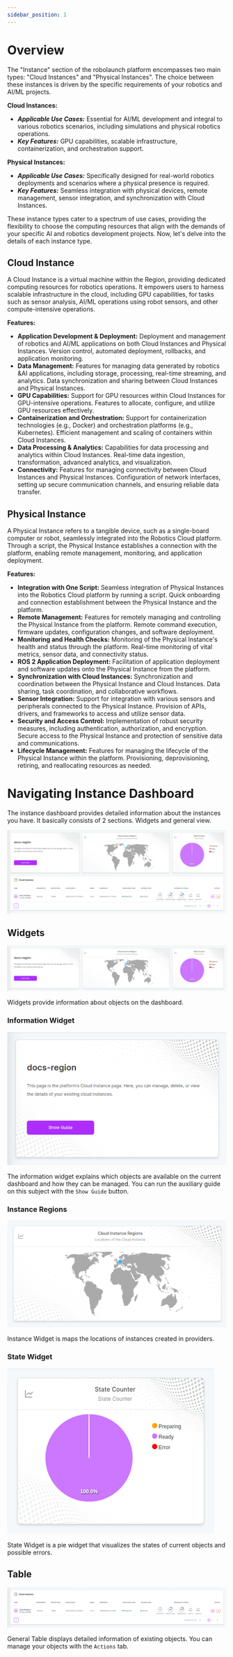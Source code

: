 ```yaml
---
sidebar_position: 1
---
```


# Overview
The "Instance" section of the robolaunch platform encompasses two main types: "Cloud Instances" and "Physical Instances". The choice between these instances is driven by the specific requirements of your robotics and AI/ML projects.

**Cloud Instances:**

- **_Applicable Use Cases:_** Essential for AI/ML development and integral to various robotics scenarios, including simulations and physical robotics operations.
- **_Key Features:_** GPU capabilities, scalable infrastructure, containerization, and orchestration support.

**Physical Instances:**

- **_Applicable Use Cases:_** Specifically designed for real-world robotics deployments and scenarios where a physical presence is required.
- **_Key Features:_**  Seamless integration with physical devices, remote management, sensor integration, and synchronization with Cloud Instances.

These instance types cater to a spectrum of use cases, providing the flexibility to choose the computing resources that align with the demands of your specific AI and robotics development projects. Now, let's delve into the details of each instance type.

## Cloud Instance
A Cloud Instance is a virtual machine within the Region, providing dedicated computing resources for robotics operations. It empowers users to harness scalable infrastructure in the cloud, including GPU capabilities, for tasks such as sensor analysis, AI/ML operations using robot sensors, and other compute-intensive operations.

**Features:**

- **Application Development & Deployment:** Deployment and management of robotics and AI/ML applications on both Cloud Instances and Physical Instances. Version control, automated deployment, rollbacks, and application monitoring.
- **Data Management:** Features for managing data generated by robotics &AI applications, including storage, processing, real-time streaming, and analytics. Data synchronization and sharing between Cloud Instances and Physical Instances.
- **GPU Capabilities:** Support for GPU resources within Cloud Instances for GPU-intensive operations. Features to allocate, configure, and utilize GPU resources effectively.
- **Containerization and Orchestration:** Support for containerization technologies (e.g., Docker) and orchestration platforms (e.g., Kubernetes). Efficient management and scaling of containers within Cloud Instances.
- **Data Processing & Analytics:** Capabilities for data processing and analytics within Cloud Instances. Real-time data ingestion, transformation, advanced analytics, and visualization.
- **Connectivity:** Features for managing connectivity between Cloud Instances and Physical Instances. Configuration of network interfaces, setting up secure communication channels, and ensuring reliable data transfer.

## Physical Instance
A Physical Instance refers to a tangible device, such as a single-board computer or robot, seamlessly integrated into the Robotics Cloud platform. Through a script, the Physical Instance establishes a connection with the platform, enabling remote management, monitoring, and application deployment.

**Features:**

- **Integration with One Script:** Seamless integration of Physical Instances into the Robotics Cloud platform by running a script. Quick onboarding and connection establishment between the Physical Instance and the platform.
- **Remote Management:** Features for remotely managing and controlling the Physical Instance from the platform. Remote command execution, firmware updates, configuration changes, and software deployment.
- **Monitoring and Health Checks:** Monitoring of the Physical Instance's health and status through the platform. Real-time monitoring of vital metrics, sensor data, and connectivity status.
- **ROS 2 Application Deployment:** Facilitation of application deployment and software updates onto the Physical Instance from the platform.
- **Synchronization with Cloud Instances:** Synchronization and coordination between the Physical Instance and Cloud Instances. Data sharing, task coordination, and collaborative workflows.
- **Sensor Integration:** Support for integration with various sensors and peripherals connected to the Physical Instance. Provision of APIs, drivers, and frameworks to access and utilize sensor data.
- **Security and Access Control:** Implementation of robust security measures, including authentication, authorization, and encryption. Secure access to the Physical Instance and protection of sensitive data and communications.
- **Lifecycle Management:** Features for managing the lifecycle of the Physical Instance within the platform. Provisioning, deprovisioning, retiring, and reallocating resources as needed.

# Navigating Instance Dashboard

The instance dashboard provides detailed information about the instances you have. It basically consists of 2 sections. Widgets and general view.

![The instance dashboard provides detailed information about the instances you have.](./img/instance-dashboard.png)

## Widgets

![Instance Dashboard Widgets](./img/instance-widgets.png)

Widgets provide information about objects on the dashboard.

### Information Widget

![Instance Dashboard Widgets](./img/instance-info-widget.png)

The information widget explains which objects are available on the current dashboard and how they can be managed. You can run the auxiliary guide on this subject with the `Show Guide` button.

### Instance Regions

![Instance Dashboard Widgets](./img/instance-provider-widget.png)

Instance Widget is maps the locations of instances created in providers.

### State Widget

![Instance Dashboard Widgets](./img/instance-state-widget.png)

State Widget is a pie widget that visualizes the states of current objects and possible errors.

## Table

![Instance Table](./img/instance-table.png)

General Table displays detailed information of existing objects. You can manage your objects with the `Actions` tab.
